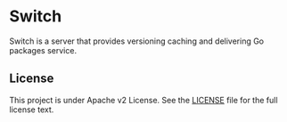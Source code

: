 Switch
======

Switch is a server that provides versioning caching and delivering Go packages service.

## License

This project is under Apache v2 License. See the [LICENSE](LICENSE) file for the full license text.